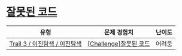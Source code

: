# [잘못된 코드](https://https://en.codetree.ai/trails/complete/curated-cards/challenge-binary-wrong)

|유형|문제 경험치|난이도|
|---|---|---|
|[Trail 3 / 이진탐색 / 이진탐색](https://https://en.codetree.ai/trail-info/novice-high/)|[[Challenge]잘못된 코드](https://https://en.codetree.ai/trails/complete/curated-cards/challenge-binary-wrong/)|어려움|

